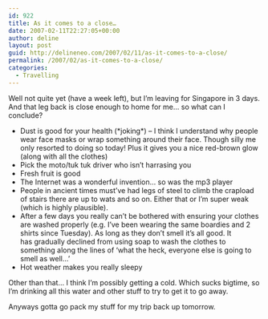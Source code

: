 ```yaml
---
id: 922
title: As it comes to a close…
date: 2007-02-11T22:27:05+00:00
author: deline
layout: post
guid: http://delineneo.com/2007/02/11/as-it-comes-to-a-close/
permalink: /2007/02/as-it-comes-to-a-close/
categories:
  - Travelling
---
```

Well not quite yet (have a week left), but I&#8217;m leaving for Singapore in 3 days. And that leg back is close enough to home for me&#8230; so what can I conclude?

  * Dust is good for your health (\*joking\*) &#8211; I think I understand why people wear face masks or wrap something around their face. Though silly me only resorted to doing so today! Plus it gives you a nice red-brown glow (along with all the clothes)
  * Pick the moto/tuk tuk driver who isn&#8217;t harrasing you
  * Fresh fruit is good
  * The Internet was a wonderful invention&#8230; so was the mp3 player
  * People in ancient times must&#8217;ve had legs of steel to climb the crapload of stairs there are up to wats and so on. Either that or I&#8217;m super weak (which is highly plausible).
  * After a few days you really can&#8217;t be bothered with ensuring your clothes are washed properly (e.g. I&#8217;ve been wearing the same boardies and 2 shirts since Tuesday). As long as they don&#8217;t smell it&#8217;s all good. It has gradually declined from using soap to wash the clothes to something along the lines of &#8216;what the heck, everyone else is going to smell as well&#8230;&#8217;
  * Hot weather makes you really sleepy

Other than that&#8230; I think I&#8217;m possibly getting a cold. Which sucks bigtime, so I&#8217;m drinking all this water and other stuff to try to get it to go away.

Anyways gotta go pack my stuff for my trip back up tomorrow.
